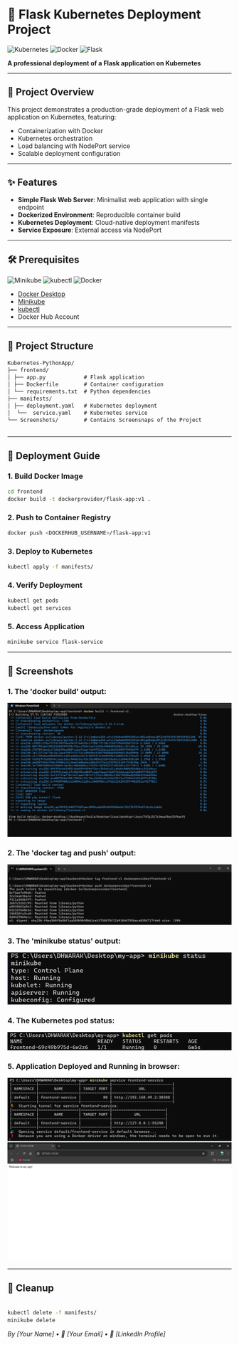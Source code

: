 # 🚀 Flask Kubernetes Deployment Project  
![Kubernetes](https://img.shields.io/badge/kubernetes-326CE5?style=for-the-badge&logo=kubernetes&logoColor=white)
![Docker](https://img.shields.io/badge/docker-2496ED?style=for-the-badge&logo=docker&logoColor=white)
![Flask](https://img.shields.io/badge/flask-000000?style=for-the-badge&logo=flask&logoColor=white)

**A professional deployment of a Flask application on Kubernetes**    

---

## 🌟 Project Overview
This project demonstrates a production-grade deployment of a Flask web application on Kubernetes, featuring:
- Containerization with Docker
- Kubernetes orchestration
- Load balancing with NodePort service
- Scalable deployment configuration

---

## ✨ Features
- **Simple Flask Web Server**: Minimalist web application with single endpoint
- **Dockerized Environment**: Reproducible container build
- **Kubernetes Deployment**: Cloud-native deployment manifests
- **Service Exposure**: External access via NodePort

---

## 🛠 Prerequisites
![Minikube](https://img.shields.io/badge/minikube-1D94E5?style=flat&logo=kubernetes&logoColor=white)
![kubectl](https://img.shields.io/badge/kubectl-1D94E5?style=flat&logo=kubernetes&logoColor=white)
![Docker](https://img.shields.io/badge/docker-2496ED?style=flat&logo=docker&logoColor=white)

- [Docker Desktop](https://www.docker.com/products/docker-desktop)
- [Minikube](https://minikube.sigs.k8s.io/docs/start/)
- [kubectl](https://kubernetes.io/docs/tasks/tools/)
- Docker Hub Account

---

## 📂 Project Structure
```
Kubernetes-PythonApp/
├── frontend/
│ ├── app.py            # Flask application
│ ├── Dockerfile        # Container configuration
│ └── requirements.txt  # Python dependencies
├── manifests/
│ ├── deployment.yaml   # Kubernetes deployment
│  └──  service.yaml    # Kubernetes service
└── Screenshots/        # Contains Screensnaps of the Project
 
```

---

## 🚦 Deployment Guide

### 1. Build Docker Image
```bash
cd frontend
docker build -t dockerprovider/flask-app:v1 .
```
### 2. Push to Container Registry

```bash
docker push <DOCKERHUB_USERNAME>/flask-app:v1
```
### 3. Deploy to Kubernetes

```bash
kubectl apply -f manifests/
```
### 4. Verify Deployment

```bash
kubectl get pods
kubectl get services
```
### 5. Access Application
```bash
minikube service flask-service
```
---

## 📸 Screenshots  
### 1. The 'docker build' output:  
![The 'docker build' output](Screenshots/docker-build-output.png)  

### 2. The 'docker tag and push' output: 
![he 'docker tag and push' output](Screenshots/docker-push-output.png)  

### 3. The 'minikube status' output:  
![The 'minikube status' output](Screenshots/minikube-status-output.png)  

### 4. The Kubernetes pod status:  
![Kubernetes pod status](Screenshots/kubernetes-pod-status.png) 

### 5. Application Deployed and Running in browser: 
![Application deployed in browser](Screenshots/application-hosted.png) 
![Application Running in browser](Screenshots/application-running.png)

---

## 🧹 Cleanup
```bash

kubectl delete -f manifests/
minikube delete
```
*By [Your Name] • 📧 [Your Email] • 💼 [LinkedIn Profile]*
